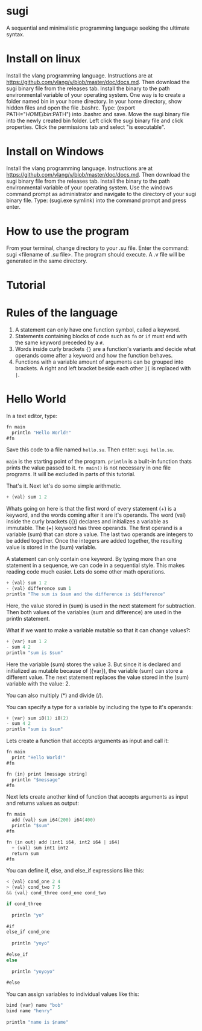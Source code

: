# sugi
A sequential and minimalistic programming language seeking the ultimate syntax.

# Install on linux
Install the vlang programming language. Instructions are at https://github.com/vlang/v/blob/master/doc/docs.md.
Then download the sugi binary file from the releases tab.
Install the binary to the path environmental variable of your operating system.
One way is to create a folder named bin in your home directory.
In your home directory, show hidden files and open the file .bashrc.
Type: (export PATH="$HOME/bin:$PATH") into .bashrc and save.
Move the sugi binary file into the newly created bin folder.
Left click the sugi binary file and click properties.
Click the permissions tab and select "is executable".

# Install on Windows
Install the vlang programming language. Instructions are at https://github.com/vlang/v/blob/master/doc/docs.md.
Then download the sugi binary file from the releases tab.
Install the binary to the path environmental variable of your operating system.
Use the windows command prompt as administrator and navigate to the directory of your sugi binary file.
Type: (sugi.exe symlink) into the command prompt and press enter.

# How to use the program
From your terminal, change directory to your .su file.
Enter the command: sugi <filename of .su file>.
The program should execute.
A .v file will be generated in the same directory.

# Tutorial
  
# Rules of the language
  
1. A statement can only have one function symbol, called a keyword. 
2. Statements containing blocks of code such as `fn` or `if` must end with the same keyword preceded by a `#`.
3. Words inside curly brackets `{}` are a function's variants and decide what operands come after a keyword and how the function behaves.
4. Functions with a variable amount of arguments can be grouped into brackets. A right and left bracket beside each other `][` is replaced with `|`.
  
# Hello World

In a text editor, type: 

```v
fn main
  println "Hello World!"
#fn
```
Save this code to a file named `hello.su`. Then enter: `sugi hello.su`.
  
`main` is the starting point of the program. 
`println` is a built-in function thats prints the value passed to it.
`fn main()` is not necessary in one file programs. It will be excluded in parts of this tutorial.

That's it. Next let's do some simple arithmetic. 

```v
+ {val} sum 1 2
```
Whats going on here is that the first word of every statement (+) is a keyword, and the words coming after it are it's operands. The word (val) inside the curly brackets ({}) declares and initializes a variable as immutable. The (+) keyword has three operands. The first operand is a variable (sum) that can store a value. The last two operands are integers to be added together. Once the integers are added together, the resulting value is stored in the (sum) variable.

A statement can only contain one keyword. By typing more than one statement in a sequence, we can code in a sequential style. This makes reading code much easier. Lets do some other math operations.

```v
+ {val} sum 1 2
- {val} difference sum 1
println "The sum is $sum and the difference is $difference"
```
Here, the value stored in (sum) is used in the next statement for subtraction. Then both values of the variables (sum and difference) are used in the println statement.

What if we want to make a variable mutable so that it can change values?:

```v
+ {var} sum 1 2
- sum 4 2
println "sum is $sum"
```

Here the variable (sum) stores the value 3. But since it is declared and initialized as mutable because of ({var}), the variable (sum) can store a different value. The next statement replaces the value stored in the (sum) variable with the value: 2. 

You can also multiply (*) and divide (/).

You can specify a type for a variable by including the type to it's operands:

```v
+ {var} sum i8(1) i8(2)
- sum 4 2
println "sum is $sum"
```

Lets create a function that accepts arguments as input and call it:

```v
fn main
  print "Hello World!"
#fn

fn {in} print [message string]
  println "$message"
#fn
```

Next lets create another kind of function that accepts arguments as input and returns values as output:

```v
fn main
  add {val} sum i64(200) i64(400)
  println "$sum"
#fn

fn {in out} add [int1 i64, int2 i64 | i64]
  + {val} sum int1 int2
  return sum
#fn
```

You can define if, else, and else_if expressions like this:

```v
< {val} cond_one 2 4
> {val} cond_two 7 5
&& {val} cond_three cond_one cond_two

if cond_three
    
  println "yo"
    
#if 
else_if cond_one
    
  println "yoyo"
    
#else_if 
else
    
  println "yoyoyo"
    
#else
```

You can assign variables to individual values like this:
    
```v
bind {var} name "bob"
bind name "henry"
    
println "name is $name"
```
    
    
    
    

